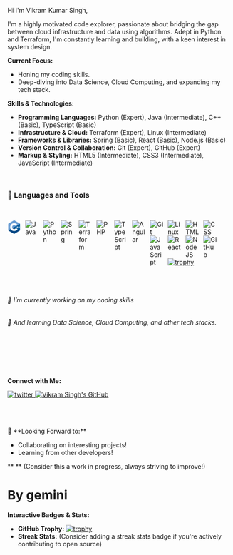 
Hi I'm Vikram Kumar Singh,

I'm a highly motivated code explorer, passionate about bridging the gap between cloud infrastructure and data using algorithms. Adept in Python and Terraform, I'm constantly learning and building, with a keen interest in system design.

**Current Focus:**

* Honing my coding skills.
* Deep-diving into Data Science, Cloud Computing, and expanding my tech stack.

**Skills & Technologies:**

* **Programming Languages:** Python (Expert), Java (Intermediate), C++ (Basic), TypeScript (Basic)
* **Infrastructure & Cloud:** Terraform (Expert), Linux (Intermediate)
* **Frameworks & Libraries:** Spring (Basic), React (Basic), Node.js (Basic)
* **Version Control & Collaboration:** Git (Expert), GitHub (Expert)
* **Markup & Styling:** HTML5 (Intermediate), CSS3 (Intermediate), JavaScript (Intermediate)

<br>

### 🧰 Languages and Tools

<br>
<p>
<img align="left" alt="C++" width="30px" style="padding-right:10px;" src="https://raw.githubusercontent.com/devicons/devicon/master/icons/cplusplus/cplusplus-original.svg"/>
<img align="left" alt="Java" width="30px" style="padding-right:10px;" src="https://cdn.jsdelivr.net/gh/devicons/devicon/icons/java/java-original.svg"/>
<img align="left" alt="Python" width="30px" style="padding-right:10px;" src="https://cdn.jsdelivr.net/gh/devicons/devicon/icons/python/python-original.svg"/>
<img align="left" alt="Spring" width="30px" style="padding-right:10px;" src="https://cdn.jsdelivr.net/gh/devicons/devicon/icons/spring/spring-original.svg" />
<img align="left" alt="Terraform" width="30px" style="padding-right:10px;" src="https://cdn.jsdelivr.net/gh/devicons/devicon/icons/terraform/terraform-original.svg"/>
<img align="left" alt="PHP" width="30px" style="padding-right:10px;" src="https://cdn.jsdelivr.net/gh/devicons/devicon/icons/php/php-original.svg"/>
<img align="left" alt="TypeScript" width="30px" style="padding-right:10px;" src="https://cdn.jsdelivr.net/gh/devicons/devicon/icons/typescript/typescript-plain.svg" />
<img align="left" alt="Angular" width="30px" style="padding-right:10px;" src="https://cdn.jsdelivr.net/gh/devicons/devicon/icons/angularjs/angularjs-plain.svg" />
<img align="left" alt="Git" width="30px" style="padding-right:10px;" src="https://cdn.jsdelivr.net/gh/devicons/devicon/icons/git/git-original.svg" />
<img align="left" alt="Linux" width="30px" style="padding-right:10px;" src="https://cdn.jsdelivr.net/gh/devicons/devicon/icons/linux/linux-original.svg" />
<img align="left" alt="HTML" width="30px" style="padding-right:10px;" src="https://cdn.jsdelivr.net/gh/devicons/devicon/icons/html5/html5-plain.svg" />
<img align="left" alt="CSS" width="30px" style="padding-right:10px;" src="https://cdn.jsdelivr.net/gh/devicons/devicon/icons/css3/css3-plain.svg" />
<img align="left" alt="JavaScript" width="30px" style="padding-right:10px;" src="https://cdn.jsdelivr.net/gh/devicons/devicon/icons/javascript/javascript-plain.svg" />
<img align="left" alt="React" width="30px" style="padding-right:10px;" src="https://cdn.jsdelivr.net/gh/devicons/devicon/icons/react/react-original.svg" />
<img align="left" alt="NodeJS" width="30px" style="padding-right:10px;" src="https://cdn.jsdelivr.net/gh/devicons/devicon/icons/nodejs/nodejs-original.svg" />
<img align="left" alt="GitHub" width="30px" style="padding-right:10px;" src="https://cdn.jsdelivr.net/gh/devicons/devicon/icons/github/github-original.svg" />
</p>

<br />
<br />

[![trophy](https://github-profile-trophy.vercel.app/?username=vikramkumarsingh-0)](https://github.com/ryo-ma/github-profile-trophy)



<br />
<br />

###### 🔭 I’m currently working on my coding skills <br>
###### 🌱 And learning Data Science, Cloud Computing, and other tech stacks.
<br />
<br />
<br />
<br />

**Connect with Me:**
<br />
<p><a href="https://twitter.com/https://twitter.com/Vikramksingh_/">
<img src='https://cdn.jsdelivr.net/npm/simple-icons@3.0.1/icons/twitter.svg' alt='twitter' height='40'>
</a>

<a href="https://www.linkedin.com/in/www.linkedin.com/in/vikram-singh-9b559b153/">
  <img src="https://cdn.jsdelivr.net/npm/simple-icons@3.0.1/icons/linkedin.svg" alt="Vikram Singh's GitHub" height="40">
</a>
</p>

<br />
<br />
<br />
🔭 **Looking Forward to:**

* Collaborating on interesting projects!
* Learning from other developers!

**  ** (Consider this a work in progress, always striving to improve!)






# By gemini









**Interactive Badges & Stats:**

* **GitHub Trophy:** [![trophy](https://github-profile-trophy.vercel.app/?username=vikramkumarsingh-0)](https://github.com/ryo-ma/github-profile-trophy)
* **Streak Stats:** (Consider adding a streak stats badge if you're actively contributing to open source)













